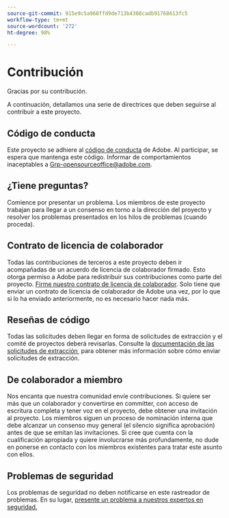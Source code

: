 ```yaml
---
source-git-commit: 915e9c5a968ffd9de713b4308cadb91768613fc5
workflow-type: tm+mt
source-wordcount: '272'
ht-degree: 98%

---
```

# Contribución

Gracias por su contribución.

A continuación, detallamos una serie de directrices que deben seguirse al contribuir a este proyecto.

## Código de conducta

Este proyecto se adhiere al [código de conducta](code-of-conduct.md) de Adobe. Al participar, 
se espera que mantenga este código. Informar de comportamientos inaceptables a
[Grp-opensourceoffice@adobe.com](mailto:Grp-opensourceoffice@adobe.com).

## ¿Tiene preguntas?

Comience por presentar un problema. Los miembros de este proyecto trabajan para llegar a un consenso en torno a la dirección del proyecto y resolver los problemas presentados en los hilos de problemas (cuando proceda).

## Contrato de licencia de colaborador

Todas las contribuciones de terceros a este proyecto deben ir acompañadas de un acuerdo de licencia de colaborador firmado. Esto otorga permiso a Adobe para redistribuir sus contribuciones 
como parte del proyecto. [Firme nuestro contrato de licencia de colaborador](https://opensource.adobe.com/cla.html). Solo tiene que enviar un contrato de licencia de colaborador de Adobe una vez, por lo que si lo ha enviado anteriormente, no es necesario hacer nada más.

## Reseñas de código

Todas las solicitudes deben llegar en forma de solicitudes de extracción y el comité de proyectos
deberá revisarlas. Consulte la [documentación de las solicitudes de extracción &#x200B;](https://help.github.com/articles/about-pull-requests/) para obtener más información sobre cómo enviar solicitudes de extracción.

<!--
Lastly, follow the [pull request template](PULL_REQUEST_TEMPLATE.md) when
submitting a pull request!
-->

## De colaborador a miembro

Nos encanta que nuestra comunidad envíe contribuciones. Si quiere ser más que un colaborador y convertirse en committer, con acceso de escritura completa y tener voz en el proyecto, debe obtener una invitación al proyecto. Los miembros siguen un proceso de nominación interna que debe alcanzar un consenso muy general (el silencio significa aprobación) antes de que se emitan las invitaciones. Si cree que cuenta con la cualificación apropiada y quiere involucrarse más profundamente, no dude en ponerse en contacto con los miembros existentes para tratar este asunto con ellos.

## Problemas de seguridad

Los problemas de seguridad no deben notificarse en este rastreador de problemas. En su lugar, [presente un problema a nuestros expertos en seguridad.](https://helpx.adobe.com/es/security/alertus.html)
